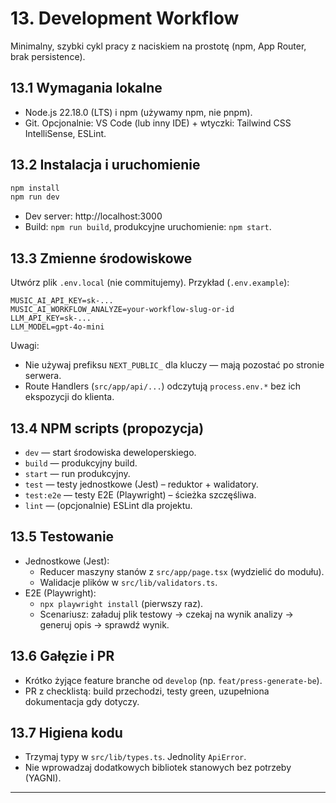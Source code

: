 # 13. Development Workflow

Minimalny, szybki cykl pracy z naciskiem na prostotę (npm, App Router, brak persistence).

## 13.1 Wymagania lokalne

- Node.js 22.18.0 (LTS) i npm (używamy npm, nie pnpm).
- Git. Opcjonalnie: VS Code (lub inny IDE) + wtyczki: Tailwind CSS IntelliSense, ESLint.

## 13.2 Instalacja i uruchomienie

```bash
npm install
npm run dev
```

- Dev server: http://localhost:3000
- Build: `npm run build`, produkcyjne uruchomienie: `npm start`.

## 13.3 Zmienne środowiskowe

Utwórz plik `.env.local` (nie commitujemy). Przykład (`.env.example`):

```env
MUSIC_AI_API_KEY=sk-...
MUSIC_AI_WORKFLOW_ANALYZE=your-workflow-slug-or-id
LLM_API_KEY=sk-...
LLM_MODEL=gpt-4o-mini
```

Uwagi:

- Nie używaj prefiksu `NEXT_PUBLIC_` dla kluczy — mają pozostać po stronie serwera.
- Route Handlers (`src/app/api/...`) odczytują `process.env.*` bez ich ekspozycji do klienta.

## 13.4 NPM scripts (propozycja)

- `dev` — start środowiska deweloperskiego.
- `build` — produkcyjny build.
- `start` — run produkcyjny.
- `test` — testy jednostkowe (Jest) – reduktor + walidatory.
- `test:e2e` — testy E2E (Playwright) – ścieżka szczęśliwa.
- `lint` — (opcjonalnie) ESLint dla projektu.

## 13.5 Testowanie

- Jednostkowe (Jest):
  - Reducer maszyny stanów z `src/app/page.tsx` (wydzielić do modułu).
  - Walidacje plików w `src/lib/validators.ts`.
- E2E (Playwright):
  - `npx playwright install` (pierwszy raz).
  - Scenariusz: załaduj plik testowy → czekaj na wynik analizy → generuj opis → sprawdź wynik.

## 13.6 Gałęzie i PR

- Krótko żyjące feature branche od `develop` (np. `feat/press-generate-be`).
- PR z checklistą: build przechodzi, testy green, uzupełniona dokumentacja gdy dotyczy.

## 13.7 Higiena kodu

- Trzymaj typy w `src/lib/types.ts`. Jednolity `ApiError`.
- Nie wprowadzaj dodatkowych bibliotek stanowych bez potrzeby (YAGNI).

---

